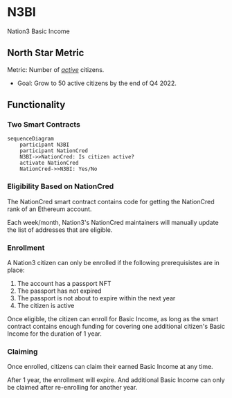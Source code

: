 # N3BI

Nation3 Basic Income

## North Star Metric

Metric: Number of [_active_](https://github.com/nation3/nationcred-datasets/tree/main/nationcred#definition-of-active) citizens.
 - Goal: Grow to 50 active citizens by the end of Q4 2022.

## Functionality

### Two Smart Contracts

```mermaid
sequenceDiagram
    participant N3BI
    participant NationCred
    N3BI->>NationCred: Is citizen active?
    activate NationCred
    NationCred->>N3BI: Yes/No
```

### Eligibility Based on NationCred

The NationCred smart contract contains code for getting the NationCred rank of an Ethereum account.

Each week/month, Nation3's NationCred maintainers will manually update the list of addresses that are eligible.

### Enrollment

A Nation3 citizen can only be enrolled if the following prerequisistes are in place:

1. The account has a passport NFT
1. The passport has not expired
1. The passport is not about to expire within the next year
1. The citizen is active

Once eligible, the citizen can enroll for Basic Income, as long as the smart contract contains enough funding for 
covering one additional citizen's Basic Income for the duration of 1 year.

### Claiming

Once enrolled, citizens can claim their earned Basic Income at any time.

After 1 year, the enrollment will expire. And additional Basic Income can only be claimed after re-enrolling for 
another year.
